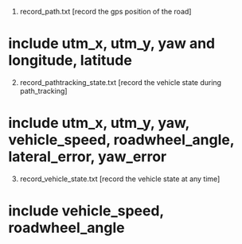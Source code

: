 1. record_path.txt [record the gps position of the road]
# include utm_x, utm_y, yaw and longitude, latitude 

2. record_pathtracking_state.txt [record the vehicle state during path_tracking]
# include utm_x, utm_y, yaw, vehicle_speed, roadwheel_angle, lateral_error, yaw_error

3. record_vehicle_state.txt [record the vehicle state at any time]
# include vehicle_speed, roadwheel_angle

